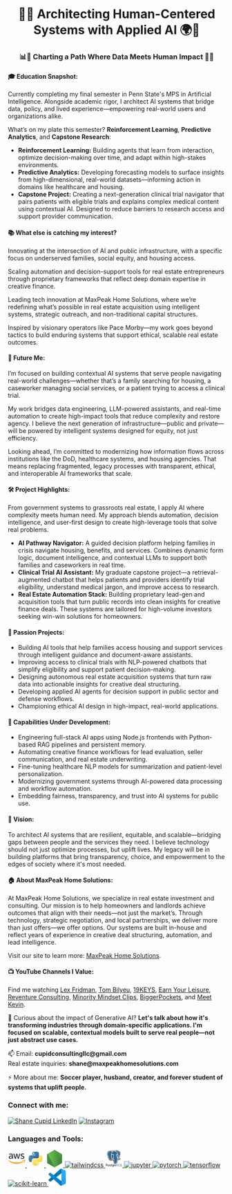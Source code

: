 <h1 align="center">🔧✨ Architecting Human-Centered Systems with Applied AI 🌍🤖</h1>
<h3 align="center">📊🧠 Charting a Path Where Data Meets Human Impact 🚀💡</h3>

<h4 align="left">🎓 Education Snapshot:</h4>
<p>Currently completing my final semester in Penn State's MPS in Artificial Intelligence. Alongside academic rigor, I architect AI systems that bridge data, policy, and lived experience—empowering real-world users and organizations alike.</p>

<p>What’s on my plate this semester? <strong>Reinforcement Learning</strong>, <strong>Predictive Analytics</strong>, and <strong>Capstone Research</strong>:</p>
<ul>
  <li><strong>Reinforcement Learning:</strong> Building agents that learn from interaction, optimize decision-making over time, and adapt within high-stakes environments.</li>
  <li><strong>Predictive Analytics:</strong> Developing forecasting models to surface insights from high-dimensional, real-world datasets—informing action in domains like healthcare and housing.</li>
  <li><strong>Capstone Project:</strong> Creating a next-generation clinical trial navigator that pairs patients with eligible trials and explains complex medical content using contextual AI. Designed to reduce barriers to research access and support provider communication.</li>
</ul>

<h4 align="left">📚 What else is catching my interest?</h4>
<p>Innovating at the intersection of AI and public infrastructure, with a specific focus on underserved families, social equity, and housing access.</p>
<p>Scaling automation and decision-support tools for real estate entrepreneurs through proprietary frameworks that reflect deep domain expertise in creative finance.</p>
<p>Leading tech innovation at MaxPeak Home Solutions, where we’re redefining what’s possible in real estate acquisition using intelligent systems, strategic outreach, and non-traditional capital structures.</p>
<p>Inspired by visionary operators like Pace Morby—my work goes beyond tactics to build enduring systems that support ethical, scalable real estate outcomes.</p>

<h4 align="left">🎯 Future Me:</h4>
<p>I’m focused on building contextual AI systems that serve people navigating real-world challenges—whether that’s a family searching for housing, a caseworker managing social services, or a patient trying to access a clinical trial.</p>

<p>My work bridges data engineering, LLM-powered assistants, and real-time automation to create high-impact tools that reduce complexity and restore agency. I believe the next generation of infrastructure—public and private—will be powered by intelligent systems designed for equity, not just efficiency.</p>

<p>Looking ahead, I’m committed to modernizing how information flows across institutions like the DoD, healthcare systems, and housing agencies. That means replacing fragmented, legacy processes with transparent, ethical, and interoperable AI frameworks that scale.</p>

<h4 align="left">🛠 Project Highlights:</h4>
<p>From government systems to grassroots real estate, I apply AI where complexity meets human need. My approach blends automation, decision intelligence, and user-first design to create high-leverage tools that solve real problems.</p>
<ul>
  <li><strong>AI Pathway Navigator:</strong> A guided decision platform helping families in crisis navigate housing, benefits, and services. Combines dynamic form logic, document intelligence, and contextual LLMs to support both families and caseworkers in real time.</li>
  <li><strong>Clinical Trial AI Assistant:</strong> My graduate capstone project—a retrieval-augmented chatbot that helps patients and providers identify trial eligibility, understand medical jargon, and improve access to research.</li>
  <li><strong>Real Estate Automation Stack:</strong> Building proprietary lead-gen and acquisition tools that turn public records into clean insights for creative finance deals. These systems are tailored for high-volume investors seeking win-win solutions for homeowners.</li>
</ul>

<h4 align="left">🔭 Passion Projects:</h4>
<ul>
  <li>Building AI tools that help families access housing and support services through intelligent guidance and document-aware assistants.</li>
  <li>Improving access to clinical trials with NLP-powered chatbots that simplify eligibility and support patient decision-making.</li>
  <li>Designing autonomous real estate acquisition systems that turn raw data into actionable insights for creative deal structuring.</li>
  <li>Developing applied AI agents for decision support in public sector and defense workflows.</li>
  <li>Championing ethical AI design in high-impact, real-world applications.</li>
</ul>

<h4 align="left">🧠 Capabilities Under Development:</h4>
<ul>
  <li>Engineering full-stack AI apps using Node.js frontends with Python-based RAG pipelines and persistent memory.</li>
  <li>Automating creative finance workflows for lead evaluation, seller communication, and real estate underwriting.</li>
  <li>Fine-tuning healthcare NLP models for summarization and patient-level personalization.</li>
  <li>Modernizing government systems through AI-powered data processing and workflow automation.</li>
  <li>Embedding fairness, transparency, and trust into AI systems for public use.</li>
</ul>

<h4 align="left">👀 Vision:</h4>
<p>To architect AI systems that are resilient, equitable, and scalable—bridging gaps between people and the services they need. I believe technology should not just optimize processes, but uplift lives. My legacy will be in building platforms that bring transparency, choice, and empowerment to the edges of society where it's most needed.</p>

<h4 align="left">🏠 About MaxPeak Home Solutions:</h4>
<p>At MaxPeak Home Solutions, we specialize in real estate investment and consulting. Our mission is to help homeowners and landlords achieve outcomes that align with their needs—not just the market’s. Through technology, strategic negotiation, and local partnerships, we deliver more than just offers—we offer options. Our systems are built in-house and reflect years of experience in creative deal structuring, automation, and lead intelligence.</p>
<p>Visit our site to learn more: <a href="https://www.buyer.maxpeakconsulting.com/home785706" target="_blank">MaxPeak Home Solutions</a>.</p>

<h4 align="left">📺 YouTube Channels I Value:</h4>
<p>Find me watching <a href="https://www.youtube.com/@lexfridman" target="_blank">Lex Fridman</a>, <a href="https://www.youtube.com/@TomBilyeu" target="_blank">Tom Bilyeu</a>, <a href="https://www.youtube.com/@19KEYS" target="_blank">19KEYS</a>, <a href="https://www.youtube.com/@EarnYourLeisure" target="_blank">Earn Your Leisure</a>, <a href="https://www.youtube.com/@ReventureConsulting" target="_blank">Reventure Consulting</a>, <a href="https://www.youtube.com/@MinorityMindsetClips" target="_blank">Minority Mindset Clips</a>, <a href="https://www.youtube.com/@biggerpockets" target="_blank">BiggerPockets</a>, and <a href="https://www.youtube.com/@MeetKevin" target="_blank">Meet Kevin</a>.</p>

<p>💬 Curious about the impact of Generative AI? <strong>Let's talk about how it's transforming industries through domain-specific applications. I'm focused on scalable, contextual models built to serve real people—not just abstract use cases.</strong></p>

<p>📫 Email: <strong>cupidconsultingllc@gmail.com</strong><br>
Real estate inquiries: <strong>shane@maxpeakhomesolutions.com</strong></p>

<p>⚡ More about me: <strong>Soccer player, husband, creator, and forever student of systems that uplift people.</strong></p>

<h3 align="left">Connect with me:</h3>
<p align="left">
<a href="https://www.linkedin.com/in/shane-cupid-92a418b4/" target="blank"><img align="center" src="https://raw.githubusercontent.com/rahuldkjain/github-profile-readme-generator/master/src/images/icons/Social/linked-in-alt.svg" alt="Shane Cupid LinkedIn" height="30" width="40" /></a>
<a href="https://www.instagram.com/" target="blank"><img align="center" src="https://raw.githubusercontent.com/rahuldkjain/github-profile-readme-generator/master/src/images/icons/Social/instagram.svg" alt="Instagram" height="30" width="40" /></a>
</p>

<h3 align="left">Languages and Tools:</h3>
<p align="left">
<a href="https://aws.amazon.com" target="_blank" rel="noreferrer"> <img src="https://raw.githubusercontent.com/devicons/devicon/master/icons/amazonwebservices/amazonwebservices-original-wordmark.svg" alt="aws" width="40" height="40"/> </a>
<a href="https://www.python.org" target="_blank" rel="noreferrer"> <img src="https://raw.githubusercontent.com/devicons/devicon/master/icons/python/python-original.svg" alt="python" width="40" height="40"/> </a>
<a href="https://nodejs.org" target="_blank" rel="noreferrer"> <img src="https://raw.githubusercontent.com/devicons/devicon/master/icons/nodejs/nodejs-original.svg" alt="nodejs" width="40" height="40"/> </a>
<a href="https://tailwindcss.com" target="_blank" rel="noreferrer"> <img src="https://www.vectorlogo.zone/logos/tailwindcss/tailwindcss-icon.svg" alt="tailwindcss" width="40" height="40"/> </a>
<a href="https://www.postgresql.org/" target="_blank" rel="noreferrer"> <img src="https://raw.githubusercontent.com/devicons/devicon/master/icons/postgresql/postgresql-original-wordmark.svg" alt="postgresql" width="40" height="40"/> </a>
<a href="https://jupyter.org/" target="_blank" rel="noreferrer"> <img src="https://www.vectorlogo.zone/logos/jupyter/jupyter-icon.svg" alt="jupyter" width="40" height="40"/> </a>
<a href="https://pytorch.org/" target="_blank" rel="noreferrer"> <img src="https://www.vectorlogo.zone/logos/pytorch/pytorch-icon.svg" alt="pytorch" width="40" height="40"/> </a>
<a href="https://www.tensorflow.org/" target="_blank" rel="noreferrer"> <img src="https://www.vectorlogo.zone/logos/tensorflow/tensorflow-icon.svg" alt="tensorflow" width="40" height="40"/> </a>
<a href="https://scikit-learn.org/" target="_blank" rel="noreferrer"> <img src="https://upload.wikimedia.org/wikipedia/commons/0/05/Scikit_learn_logo_small.svg" alt="scikit-learn" width="40" height="40"/> </a>
<a href="https://code.visualstudio.com/" target="_blank" rel="noreferrer"> <img src="https://raw.githubusercontent.com/devicons/devicon/master/icons/vscode/vscode-original.svg" alt="vscode" width="40" height="40"/> </a>
</p>
